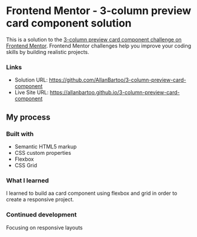 # Frontend Mentor - 3-column preview card component solution

This is a solution to the [3-column preview card component challenge on Frontend Mentor](https://www.frontendmentor.io/challenges/3column-preview-card-component-pH92eAR2-). Frontend Mentor challenges help you improve your coding skills by building realistic projects. 

### Links

- Solution URL: https://github.com/AllanBartoo/3-column-preview-card-component
- Live Site URL: https://allanbartoo.github.io/3-column-preview-card-component

## My process

### Built with

- Semantic HTML5 markup
- CSS custom properties
- Flexbox
- CSS Grid

### What I learned

I learned to build aa card component using flexbox and grid in order to create a responsive project.

### Continued development

Focusing on responsive layouts

